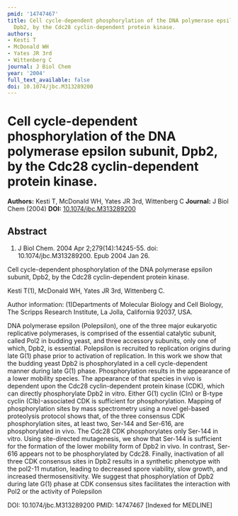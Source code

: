 ```yaml
---
pmid: '14747467'
title: Cell cycle-dependent phosphorylation of the DNA polymerase epsilon subunit,
  Dpb2, by the Cdc28 cyclin-dependent protein kinase.
authors:
- Kesti T
- McDonald WH
- Yates JR 3rd
- Wittenberg C
journal: J Biol Chem
year: '2004'
full_text_available: false
doi: 10.1074/jbc.M313289200
---
```


# Cell cycle-dependent phosphorylation of the DNA polymerase epsilon subunit, Dpb2, by the Cdc28 cyclin-dependent protein kinase.
**Authors:** Kesti T, McDonald WH, Yates JR 3rd, Wittenberg C
**Journal:** J Biol Chem (2004)
**DOI:** [10.1074/jbc.M313289200](https://doi.org/10.1074/jbc.M313289200)

## Abstract

1. J Biol Chem. 2004 Apr 2;279(14):14245-55. doi: 10.1074/jbc.M313289200. Epub
2004  Jan 26.

Cell cycle-dependent phosphorylation of the DNA polymerase epsilon subunit, 
Dpb2, by the Cdc28 cyclin-dependent protein kinase.

Kesti T(1), McDonald WH, Yates JR 3rd, Wittenberg C.

Author information:
(1)Departments of Molecular Biology and Cell Biology, The Scripps Research 
Institute, La Jolla, California 92037, USA.

DNA polymerase epsilon (Polepsilon), one of the three major eukaryotic 
replicative polymerases, is comprised of the essential catalytic subunit, called 
Pol2 in budding yeast, and three accessory subunits, only one of which, Dpb2, is 
essential. Polepsilon is recruited to replication origins during late G(1) phase 
prior to activation of replication. In this work we show that the budding yeast 
Dpb2 is phosphorylated in a cell cycle-dependent manner during late G(1) phase. 
Phosphorylation results in the appearance of a lower mobility species. The 
appearance of that species in vivo is dependent upon the Cdc28 cyclin-dependent 
protein kinase (CDK), which can directly phosphorylate Dpb2 in vitro. Either 
G(1) cyclin (Cln) or B-type cyclin (Clb)-associated CDK is sufficient for 
phosphorylation. Mapping of phosphorylation sites by mass spectrometry using a 
novel gel-based proteolysis protocol shows that, of the three consensus CDK 
phosphorylation sites, at least two, Ser-144 and Ser-616, are phosphorylated in 
vivo. The Cdc28 CDK phosphorylates only Ser-144 in vitro. Using site-directed 
mutagenesis, we show that Ser-144 is sufficient for the formation of the lower 
mobility form of Dpb2 in vivo. In contrast, Ser-616 appears not to be 
phosphorylated by Cdc28. Finally, inactivation of all three CDK consensus sites 
in Dpb2 results in a synthetic phenotype with the pol2-11 mutation, leading to 
decreased spore viability, slow growth, and increased thermosensitivity. We 
suggest that phosphorylation of Dpb2 during late G(1) phase at CDK consensus 
sites facilitates the interaction with Pol2 or the activity of Polepsilon

DOI: 10.1074/jbc.M313289200
PMID: 14747467 [Indexed for MEDLINE]
